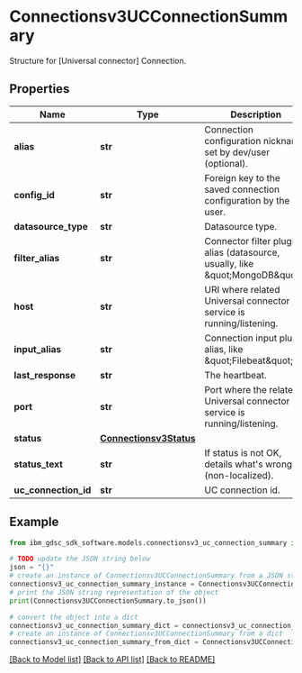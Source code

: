 # Connectionsv3UCConnectionSummary

Structure for [Universal connector] Connection.

## Properties

Name | Type | Description | Notes
------------ | ------------- | ------------- | -------------
**alias** | **str** | Connection configuration nickname, set by dev/user (optional). | [optional] 
**config_id** | **str** | Foreign key to the saved connection configuration by the user. | [optional] 
**datasource_type** | **str** | Datasource type. | [optional] 
**filter_alias** | **str** | Connector filter plugin alias (datasource, usually, like \&quot;MongoDB\&quot;). | [optional] 
**host** | **str** | URI where related Universal connector service is running/listening. | [optional] 
**input_alias** | **str** | Connection input plugin alias, like \&quot;Filebeat\&quot;. | [optional] 
**last_response** | **str** | The heartbeat. | [optional] 
**port** | **str** | Port where the related Universal connector service is running/listening. | [optional] 
**status** | [**Connectionsv3Status**](Connectionsv3Status.md) |  | [optional] 
**status_text** | **str** | If status is not OK, details what&#39;s wrong (non-localized). | [optional] 
**uc_connection_id** | **str** | UC connection id. | [optional] 

## Example

```python
from ibm_gdsc_sdk_software.models.connectionsv3_uc_connection_summary import Connectionsv3UCConnectionSummary

# TODO update the JSON string below
json = "{}"
# create an instance of Connectionsv3UCConnectionSummary from a JSON string
connectionsv3_uc_connection_summary_instance = Connectionsv3UCConnectionSummary.from_json(json)
# print the JSON string representation of the object
print(Connectionsv3UCConnectionSummary.to_json())

# convert the object into a dict
connectionsv3_uc_connection_summary_dict = connectionsv3_uc_connection_summary_instance.to_dict()
# create an instance of Connectionsv3UCConnectionSummary from a dict
connectionsv3_uc_connection_summary_from_dict = Connectionsv3UCConnectionSummary.from_dict(connectionsv3_uc_connection_summary_dict)
```
[[Back to Model list]](../README.md#documentation-for-models) [[Back to API list]](../README.md#documentation-for-api-endpoints) [[Back to README]](../README.md)



